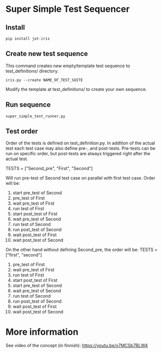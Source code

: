 # Super Simple Test Sequencer

## Install

```
pip install jot-iris
```

## Create new test sequence

This command creates new empty/template test sequence to test_definitions/ directory.

```
iris.py --create NAME_OF_TEST_SUITE
```

Modify the template at test_definitions/ to create your own sequence.

## Run sequence

```
super_simple_test_runner.py
```

## Test order

Order of the tests is defined on test_definition.py. In addition of the actual test each test case may also
define pre-, and post-tests. Pre-tests can be run on specific order, but post-tests are always triggered
right after the actual test.

TESTS = ["Second_pre", "First", "Second"]

Will run pre-test of Second test case on parallel with first test case. Order will be:
1. start pre_test of Second
2. pre_test of First
3. wait pre_test of First
4. run test of First
5. start post_test of First
6. wait pre_test of Second
7. run test of Second
8. run post_test of Second
9. wait post_test of First
10. wait post_test of Second

On the other hand without defining Second_pre, the order will be:
TESTS = ["first", "second"]

1. pre_test of First
2. wait pre_test of First
3. run test of First
4. start post_test of First
5. start pre_test of Second
6. wait pre_test of Second
7. run test of Second
8. run post_test of Second
9. wait post_test of First
10. wait post_test of Second



# More information

See video of the concept (in finnish):
https://youtu.be/x7MCSb7BLW4
